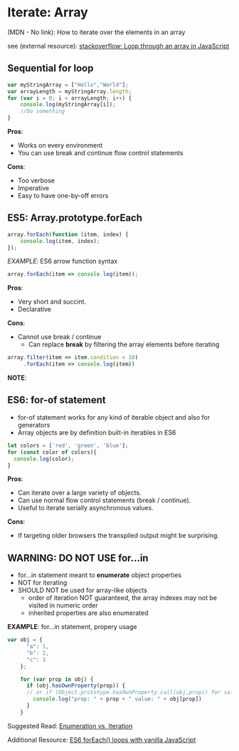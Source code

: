 # Iterate: Array

(MDN - No link): How to iterate over the elements in an array

see (external resource): [stackoverflow: Loop through an array in JavaScript](https://stackoverflow.com/questions/3010840/loop-through-an-array-in-javascript)

## Sequential for loop

```javascript
var myStringArray = ["Hello","World"];
var arrayLength = myStringArray.length;
for (var i = 0; i < arrayLength; i++) {
    console.log(myStringArray[i]);
    //Do something
}
```

**Pros**:

- Works on every environment
- You can use break and continue flow control statements

**Cons**:

- Too verbose
- Imperative
- Easy to have one-by-off errors

## ES5: Array.prototype.forEach

```javascript
array.forEach(function (item, index) {
    console.log(item, index);
});
```

*EXAMPLE*: ES6 arrow function syntax

```javascript
array.forEach(item => console.log(item));
```

**Pros**:

- Very short and succint.
- Declarative

**Cons**:

- Cannot use break / continue
  - Can replace **break** by filtering the array elements before iterating

```javascript
array.filter(item => item.condition < 10)
     .forEach(item => console.log(item))
```

**NOTE**:

## ES6: for-of statement

- for-of statement works for any kind of iterable object and also for generators
- Array objects are by definition built-in iterables in ES6

```javascript
let colors = ['red', 'green', 'blue'];
for (const color of colors){
  console.log(color);
}
```

**Pros**:

- Can iterate over a large variety of objects.
- Can use normal flow control statements (break / continue).
- Useful to iterate serially asynchronous values.

**Cons**:

- If targeting older browsers the transpiled output might be surprising.

## WARNING: DO NOT USE for...in

- for...in statement meant to **enumerate** object properties
- NOT for iterating
- SHOULD NOT be used for array-like objects
  - order of iteration NOT guaranteed, the array indexes may not be visited in numeric order
  - inherited properties are also enumerated

**EXAMPLE**: for...in statement, propery usage

```javascript
var obj = {
      "a": 1,
      "b": 2,
      "c": 3
    };

    for (var prop in obj) {
      if (obj.hasOwnProperty(prop)) {
      // or if (Object.prototype.hasOwnProperty.call(obj,prop)) for safety...
        console.log("prop: " + prop + " value: " + obj[prop])
      }
    }
```

Suggested Read: [Enumeration vs. Iteration](https://web.archive.org/web/20101213150231/http://dhtmlkitchen.com/?category=/JavaScript/&date=2007/10/21/&entry=Iteration-Enumeration-Primitives-and-Objects)

Additional Resource: [ES6 forEach() loops with vanilla JavaScript](https://gomakethings.com/es6-foreach-loops-with-vanilla-javascript/)